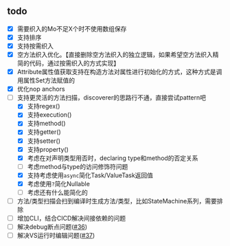 ## todo
- [x] 需要织入的Mo不足X个时不使用数组保存
- [x] 支持排序
- [x] 支持按需织入
- [x] 空方法织入优化。【直接删除空方法织入的独立逻辑，如果希望空方法织入精简的代码，通过按需织入的方式实现】
- [x] Attribute属性值获取支持在构造方法对属性进行初始化的方式，这种方式是调用属性Set方法赋值的
- [x] 优化nop anchors
- [ ] 支持更灵活的方法扫描，discoverer的思路行不通，直接尝试pattern吧
  - [x] 支持regex()
  - [x] 支持execution()
  - [x] 支持method()
  - [x] 支持getter()
  - [x] 支持setter()
  - [x] 支持property()
  - [x] 考虑在对声明类型用否时，declaring type和method的否定关系
  - [ ] 考虑method与type的访问修饰符问题
  - [x] 支持考虑使用`async`简化Task/ValueTask返回值
  - [x] 考虑使用`?`简化Nullable
  - [ ] 考虑还有什么能简化的
- [ ] 方法/类型扫描会扫到编译时生成方法/类型，比如StateMachine系列，需要排除
- [ ] 增加CLI，结合CICD解决间接依赖的问题
- [ ] 解决debug断点问题([#36](https://github.com/inversionhourglass/Rougamo/issues/36))
- [ ] 解决VS运行时编辑问题([#37](https://github.com/inversionhourglass/Rougamo/issues/37))
